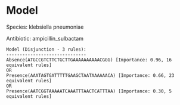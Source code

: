 
# Model

Species: klebsiella pneumoniae

Antibiotic: ampicillin_sulbactam

```
Model (Disjunction - 3 rules):
------------------------------
Absence(ATGCCGTCTTCTGCTTGAAAAAAAAAACGGG) [Importance: 0.96, 16 equivalent rules]
OR
Presence(AAATAGTGATTTTTGAAGCTAATAAAAAACA) [Importance: 0.66, 23 equivalent rules]
OR
Presence(AATCGGTAAAAATCAAATTTAACTCATTTAA) [Importance: 0.30, 5 equivalent rules]

```

